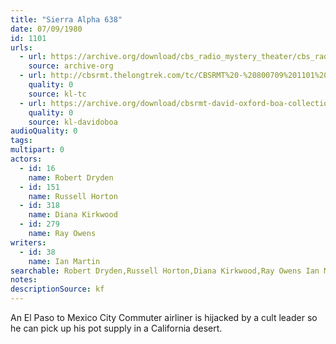 ```yaml
---
title: "Sierra Alpha 638"
date: 07/09/1980
id: 1101
urls: 
  - url: https://archive.org/download/cbs_radio_mystery_theater/cbs_radio_mystery_theater-1101-1150.zip/cbs_radio_mystery_theater-1101-1150%2Fcbsrmt_1101_sierra_alpha_638.mp3
    source: archive-org
  - url: http://cbsrmt.thelongtrek.com/tc/CBSRMT%20-%20800709%201101%20Sierra%20Alpha%20638_tc.mp3
    quality: 0
    source: kl-tc
  - url: https://archive.org/download/cbsrmt-david-oxford-boa-collection/CBSRMT-800709-1101-Sierra-Alpha-638-(128-44)-WBBM_tc-{BoA}.mp3
    quality: 0
    source: kl-davidoboa
audioQuality: 0
tags: 
multipart: 0
actors:  
  - id: 16
    name: Robert Dryden  
  - id: 151
    name: Russell Horton  
  - id: 318
    name: Diana Kirkwood  
  - id: 279
    name: Ray Owens
writers:  
  - id: 38
    name: Ian Martin
searchable: Robert Dryden,Russell Horton,Diana Kirkwood,Ray Owens Ian Martin
notes: 
descriptionSource: kf
---
```

An El Paso to Mexico City Commuter airliner is hijacked by a cult leader so he can pick up his pot supply in a California desert.